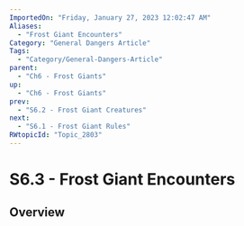 ```yaml
---
ImportedOn: "Friday, January 27, 2023 12:02:47 AM"
Aliases:
  - "Frost Giant Encounters"
Category: "General Dangers Article"
Tags:
  - "Category/General-Dangers-Article"
parent:
  - "Ch6 - Frost Giants"
up:
  - "Ch6 - Frost Giants"
prev:
  - "S6.2 - Frost Giant Creatures"
next:
  - "S6.1 - Frost Giant Rules"
RWtopicId: "Topic_2803"
---
```

# S6.3 - Frost Giant Encounters
## Overview
